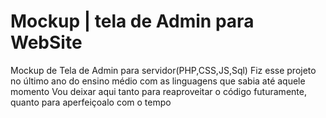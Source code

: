 # Mockup | tela de Admin para WebSite
Mockup de Tela de Admin para servidor(PHP,CSS,JS,Sql)
Fiz esse projeto no último ano do ensino médio com as linguagens que sabia até aquele momento
Vou deixar aqui tanto para reaproveitar o código futuramente, quanto para aperfeiçoalo com o tempo
